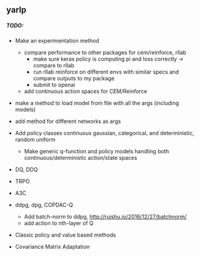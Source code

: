 
## yarlp

##### TODO:

- Make an experimentation method
    - compare performance to other packages for cem/reinforce, rllab
        - make sure keras policy is computing pi and loss correctly -> compare to rllab
        - run rllab reinforce on different envs with similar specs and compare outputs to my package
        - submit to openai
    - add continuous action spaces for CEM/Reinforce


- make a method to load model from file with all the args (including models)
- add method for different networks as args
- Add policy classes continuous gaussian, categorical, and deterministic, random uniform
    - Make generic q-function and policy models handling both continuous/deterministic action/state spaces

- DQ, DDQ
- TRPO
- A3C
- ddpg, dpg, COPDAC-Q
    - Add batch-norm to ddpg, http://ruishu.io/2016/12/27/batchnorm/
    - add action to nth-layer of Q
- Classic policy and value based methods
- Covariance Matrix Adaptation
